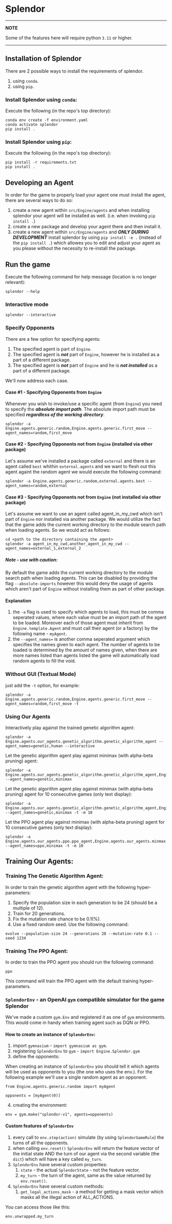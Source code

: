 # Splendor

---
**NOTE**

Some of the features here will require python `3.11` or higher.

---

## Installation of Splendor
There are 2 possible ways to install the requirements of splendor.
1. using ```conda```.
2. using ```pip```.

### Install Splendor using ```conda```:
Execute the following (in the repo's top directory):
```
conda env create -f environment.yaml
conda activate splendor
pip install .
```

### Install Splendor using ```pip```:
Execute the following (in the repo's top directory):
```
pip install -r requirements.txt
pip install .
```

## Developing an Agent
In order for the game to properly load your agent one must install the agent, there are several ways to do so:
1. create a new agent within ```src/Engine/agents``` and when installing splendor your agent will be installed as well. (i.e. when invoking ```pip install .```)
2. create a new package and develop your agent there and then install it.
3. create a new agent within ```src/Engine/agents``` and ***ONLY DURING DEVELOPMENT*** install splendor by using ```pip install -e .``` (instead of the ```pip install .```) which allowes you to edit and adjust your agent as you please without the necessity to re-install the package. 

## Run the game
Execute the following command for help message (location is no longer relevant):
```
splendor --help
``` 

### Interactive mode
```
splendor --interactive
```

### Specify Opponents
There are a few option for specifying agents:
1. The specified agent is part of ```Engine```.
2. The specified agent is ***not*** part of ```Engine```, however he is installed as a part of a different package.
3. The specified agent is ***not*** part of ```Engine``` and he is ***not installed*** as a part of a different package.

We'll now address each case.

#### Case #1 - Specifying Opponents from ```Engine```
Whenever you wish to invoke/use a specific agent (from ```Engine```) you need to specify the ***absolute import path***.
The absolute import path must be specified ***regardless of the working directory***.
```
splendor -a Engine.agents.generic.random,Engine.agents.generic.first_move --agent_names=random,first_move
```

#### Case #2 - Specifying Opponents not from ```Engine``` (installed via other package)
Let's assume we've installed a package called ```external``` and there is an agent called ```best``` whithin ```external.agents``` and we want to flesh out this agent againt the random agent we would execute the following command:
```
splendor -a Engine.agents.generic.random,external.agents.best --agent_names=random,external
```

#### Case #3 - Specifying Opponents not from ```Engine``` (not installed via other package)
Let's assume we want to use an agent called agent_in_my_cwd which isn't part of ```Engine``` nor installed via another package.
We would utilize the fact that the game adds the current working directory to the module search path when loading agents.
So we would act as follows:
```
cd <path to the directory containing the agent>
splendor -a agent_in_my_cwd,another_agent_in_my_cwd --agent_names=external_1,external_2
```
##### Note - use with caution:
By default the game adds the current working directory to the module search path when loading agents.
This can be disabled by providing the flag ```--absolute-imports``` however this would deny the usage of agents which aren't part of ```Engine``` without installing them as part of other package.

#### Explanation
1. the ```-a``` flag is used to specify which agents to load, this must be comma seperated values, where each value must be an import path of the agent to be loaded.
Moreover each of those agent must inherit from ```Engine.template.Agent``` and must call their agent (or a factory) by the following name - ```myAgent```.
2. the ```--agent_names=``` is another comma seperated argument which specifies the names given to each agent. The number of agents to be loaded is determined by the amount of names given, when there are more names listed than agents listed the game will automatically load random agents to fill the void.

### Without GUI (Textual Mode)
just add the ```-t``` option, for example:
```
splendor -a Engine.agents.generic.random,Engine.agents.generic.first_move --agent_names=random,first_move -t
```

### Using Our Agents
Interactively play against the trained genetic algorithm agent:
```
splendor -a Engine.agents.our_agents.genetic_algorithm.genetic_algorithm_agent --agent_names=genetic,human --interactive
```

Let the genetic algorithm agent play against minimax (with alpha-beta pruning) agent:
```
splendor -a Engine.agents.our_agents.genetic_algorithm.genetic_algorithm_agent,Engine.agents.our_agents.minmax --agent_names=genetic,minimax
```

Let the genetic algorithm agent play against minimax (with alpha-beta pruning) agent for 10 consecutive games (only text display):
```
splendor -a Engine.agents.our_agents.genetic_algorithm.genetic_algorithm_agent,Engine.agents.our_agents.minmax --agent_names=genetic,minimax -t -m 10
```

Let the PPO agent play against minimax (with alpha-beta pruning) agent for 10 consecutive games (only text display):
```
splendor -a Engine.agents.our_agents.ppo.ppo_agent,Engine.agents.our_agents.minmax --agent_names=ppo,minimax -t -m 10
```

## Training Our Agents:
### Training The Genetic Algorithm Agent:
In order to train the genetic algorithm agent with the following hyper-parameters:
1. Specify the population size in each generation to be 24 (should be a multiple of 12).
2. Train for 20 generations.
3. Fix the mutation rate chance to be 0.1(%).
4. Use a fixed random seed.
Use the following command:
```
evolve --population-size 24 --generations 20 --mutation-rate 0.1 --seed 1234
```

### Training The PPO Agent:
In order to train the PPO agent you should run the following command:
```
ppo
```
This command will train the PPO agent with the default training hyper-parameters.


### ```SplendorEnv``` - an OpenAI ```gym``` compatible simulator for the game Splendor 
We've made a custom ```gym.Env``` and registered it as one of ```gym``` environments. This would come in handy when training agent such as DQN or PPO.

#### How to create an instance of ```SplendorEnv```:
1. import ```gymnasium``` - ```import gymnasium as gym```.
2. registering ```SplendorEnv``` to ```gym``` - ```import Engine.Splendor.gym```
3. define the opponents:

When creating an instance of ```SplendorEnv``` you should tell it which agents will
be used as opponents to you (the one who uses the env.).
For the following example we'll use a single random agent as an opponent.
```
from Engine.agents.generic.random import myAgent

opponents = [myAgent(0)]
```
4. creating the environment:
```
env = gym.make("splendor-v1", agents=opponents)
```

#### Custom features of ```SplendorEnv```
1. every call to ```env.step(action)``` simulate (by using ```SplendorGameRule```) the turns of all the opponents.
2. when calling ```env.reset()``` ```SplendorEnv``` will return the feature vector of the initial state AND the turn of our agent via the second variable (the ```dict```) which will have a key called ```my_turn```.
3. ```SplendorEnv``` have several custom properties:
	1. ```state``` - the actual ```SplendorState``` - not the feature vector.
	2. ```my_turn``` - the turn of the agent, same as the value returned by ```env.reset()```.
4. ```SplendorEnv``` have several custom methods:
	1. ```get_legal_actions_mask``` - a method for getting a mask vector which masks all the illegal action of ALL_ACTIONS.

You can access those like this:
```
env.unwrapped.my_turn
```